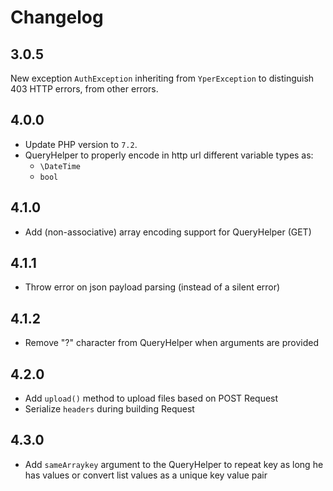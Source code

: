 # Changelog


## 3.0.5

New exception `AuthException` inheriting from `YperException` to distinguish 403 HTTP errors, from other errors.

## 4.0.0

- Update PHP version to `7.2`.
- QueryHelper to properly encode in http url different variable types as:
    - `\DateTime`
    - `bool`

## 4.1.0

- Add (non-associative) array encoding support for QueryHelper (GET)

## 4.1.1

- Throw error on json payload parsing (instead of a silent error)

## 4.1.2

- Remove "?" character from QueryHelper when arguments are provided

## 4.2.0

- Add `upload()` method to upload files based on POST Request
- Serialize `headers` during building Request

## 4.3.0

- Add `sameArraykey` argument to the QueryHelper to repeat key as long he has values or convert list values as a unique key value pair